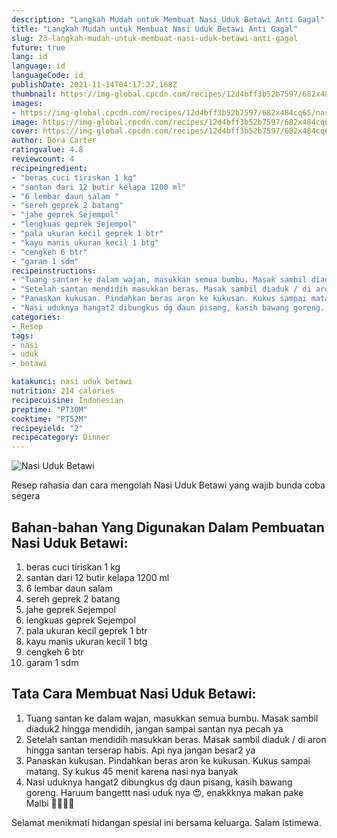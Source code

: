 ```yaml
---
description: "Langkah Mudah untuk Membuat Nasi Uduk Betawi Anti Gagal"
title: "Langkah Mudah untuk Membuat Nasi Uduk Betawi Anti Gagal"
slug: 23-langkah-mudah-untuk-membuat-nasi-uduk-betawi-anti-gagal
future: true
lang: id
language: id
languageCode: id
publishDate: 2021-11-14T04:17:27.168Z 
thumbnail: https://img-global.cpcdn.com/recipes/12d4bff3b52b7597/682x484cq65/nasi-uduk-betawi-foto-resep-utama.png
images:
- https://img-global.cpcdn.com/recipes/12d4bff3b52b7597/682x484cq65/nasi-uduk-betawi-foto-resep-utama.png
image: https://img-global.cpcdn.com/recipes/12d4bff3b52b7597/682x484cq65/nasi-uduk-betawi-foto-resep-utama.png
cover: https://img-global.cpcdn.com/recipes/12d4bff3b52b7597/682x484cq65/nasi-uduk-betawi-foto-resep-utama.png
author: Dora Carter
ratingvalue: 4.8
reviewcount: 4
recipeingredient:
- "beras cuci tiriskan 1 kg"
- "santan dari 12 butir kelapa 1200 ml"
- "6 lembar daun salam "
- "sereh geprek 2 batang"
- "jahe geprek Sejempol"
- "lengkuas geprek Sejempol"
- "pala ukuran kecil geprek 1 btr"
- "kayu manis ukuran kecil 1 btg"
- "cengkeh 6 btr"
- "garam 1 sdm"
recipeinstructions:
- "Tuang santan ke dalam wajan, masukkan semua bumbu. Masak sambil diaduk2 hingga mendidih, jangan sampai santan nya pecah ya"
- "Setelah santan mendidih masukkan beras. Masak sambil diaduk / di aron hingga santan terserap habis. Api nya jangan besar2 ya"
- "Panaskan kukusan. Pindahkan beras aron ke kukusan. Kukus sampai matang. Sy kukus 45 menit karena nasi nya banyak"
- "Nasi uduknya hangat2 dibungkus dg daun pisang, kasih bawang goreng. Haruum bangettt nasi uduk nya 😍, enakkknya makan pake Malbi 👍🏻👍🏻"
categories:
- Resep
tags:
- nasi
- uduk
- betawi

katakunci: nasi uduk betawi 
nutrition: 214 calories
recipecuisine: Indonesian
preptime: "PT30M"
cooktime: "PT52M"
recipeyield: "2"
recipecategory: Dinner
---
```



![Nasi Uduk Betawi](https://img-global.cpcdn.com/recipes/12d4bff3b52b7597/682x484cq65/nasi-uduk-betawi-foto-resep-utama.png)

Resep rahasia dan cara mengolah  Nasi Uduk Betawi yang wajib bunda coba segera

<!--inarticleads1-->

## Bahan-bahan Yang Digunakan Dalam Pembuatan Nasi Uduk Betawi:

1. beras cuci tiriskan 1 kg
1. santan dari 12 butir kelapa 1200 ml
1. 6 lembar daun salam 
1. sereh geprek 2 batang
1. jahe geprek Sejempol
1. lengkuas geprek Sejempol
1. pala ukuran kecil geprek 1 btr
1. kayu manis ukuran kecil 1 btg
1. cengkeh 6 btr
1. garam 1 sdm



<!--inarticleads2-->

## Tata Cara Membuat Nasi Uduk Betawi:

1. Tuang santan ke dalam wajan, masukkan semua bumbu. Masak sambil diaduk2 hingga mendidih, jangan sampai santan nya pecah ya
1. Setelah santan mendidih masukkan beras. Masak sambil diaduk / di aron hingga santan terserap habis. Api nya jangan besar2 ya
1. Panaskan kukusan. Pindahkan beras aron ke kukusan. Kukus sampai matang. Sy kukus 45 menit karena nasi nya banyak
1. Nasi uduknya hangat2 dibungkus dg daun pisang, kasih bawang goreng. Haruum bangettt nasi uduk nya 😍, enakkknya makan pake Malbi 👍🏻👍🏻




Selamat menikmati hidangan spesial ini bersama keluarga. Salam Istimewa.
